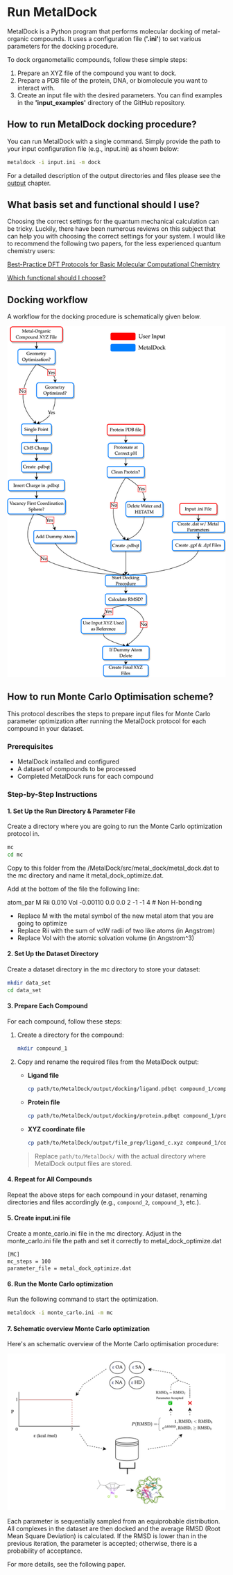 # Run MetalDock  

MetalDock is a Python program that performs molecular docking of metal-organic compounds. It uses a configuration file (**'.ini'**) to set various parameters for the docking procedure.

To dock organometallic compounds, follow these simple steps:

1. Prepare an XYZ file of the compound you want to dock.
2. Prepare a PDB file of the protein, DNA, or biomolecule you want to interact with.
3. Create an input file with the desired parameters. You can find examples in the **'input_examples'** directory of the GitHub repository.

## How to run MetalDock docking procedure?
You can run MetalDock with a single command. Simply provide the path to your input configuration file (e.g., input.ini) as shown below:

```bash
metaldock -i input.ini -m dock 
```

For a detailed description of the output directories and files please see the [output](output.md) chapter.

## What basis set and functional should I use?
Choosing the correct settings for the quantum mechanical calculation can be tricky. Luckily, there have been numerous reviews on this subject that can help you with choosing the correct settings for your system. I would like to recommend the following two papers, for the less experienced quantum chemistry users:

[Best-Practice DFT Protocols for Basic Molecular Computational Chemistry](https://onlinelibrary.wiley.com/doi/full/10.1002/ange.202205735)

[Which functional should I choose?](https://www.chem.uci.edu/~kieron/dft/pubs/RCFB08.pdf)

## Docking workflow
A workflow for the docking procedure is schematically given below.

![docking_flowchart](img/flowchart.png)

## How to run Monte Carlo Optimisation scheme?
 
This protocol describes the steps to prepare input files for Monte Carlo parameter optimization after running the MetalDock protocol for each compound in your dataset.
 
### Prerequisites
- MetalDock installed and configured
- A dataset of compounds to be processed
- Completed MetalDock runs for each compound
 
### Step-by-Step Instructions
 
#### 1. Set Up the Run Directory & Parameter File
Create a directory where you are going to run the Monte Carlo optimization protocol in.
```bash
mc
cd mc
```

Copy to this folder from the /MetalDock/src/metal_dock/metal_dock.dat to the mc directory and name it metal_dock_optimize.dat. 

Add at the bottom of the file the following line:

atom_par M     Rii    0.010  Vol  -0.00110  0.0  0.0  2  -1  -1  4        # Non H-bonding    

* Replace M with the metal symbol of the new metal atom that you are going to optimize
* Replace Rii with the sum of vdW radii of two like atoms (in Angstrom)
* Replace Vol with the atomic solvation volume (in Angstrom^3)
  
#### 2. Set Up the Dataset Directory
Create a dataset directory in the mc directory to store your dataset:
```bash
mkdir data_set
cd data_set
```
 
#### 3. Prepare Each Compound
For each compound, follow these steps:
 
1. Create a directory for the compound:
   ```bash
   mkdir compound_1
   ```
 
2. Copy and rename the required files from the MetalDock output:
   - **Ligand file**
     ```bash
     cp path/to/MetalDock/output/docking/ligand.pdbqt compound_1/compound_1.pdbqt
     ```
   - **Protein file**
     ```bash
     cp path/to/MetalDock/output/docking/protein.pdbqt compound_1/protein_1.pdbqt
     ```
   - **XYZ coordinate file**
     ```bash
     cp path/to/MetalDock/output/file_prep/ligand_c.xyz compound_1/compound_1_c.xyz
     ```
 
   > Replace `path/to/MetalDock/` with the actual directory where MetalDock output files are stored.
 
#### 4. Repeat for All Compounds
Repeat the above steps for each compound in your dataset, renaming directories and files accordingly (e.g., `compound_2`, `compound_3`, etc.).
 
#### 5. Create input.ini file
Create a monte_carlo.ini file in the mc directory. Adjust in the monte_carlo.ini file the path and set it correctly to metal_dock_optimize.dat

```
[MC]
mc_steps = 100
parameter_file = metal_dock_optimize.dat
```
 
#### 6. Run the Monte Carlo optimization
Run the following command to start the optimization.

```bash
metaldock -i monte_carlo.ini -m mc  
```

#### 7. Schematic overview Monte Carlo optimization
Here's an schematic overview of the Monte Carlo optimisation procedure:

![monte_carlo)](img/MC_diagram.png)

Each parameter is sequentially sampled from an equiprobable distribution. All complexes in the dataset are then docked and the average RMSD (Root Mean Square Deviation) is calculated. If the RMSD is lower than in the previous iteration, the parameter is accepted; otherwise, there is a probability of acceptance.

For more details, see the following paper.
